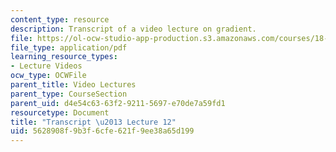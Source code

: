 ```yaml
---
content_type: resource
description: Transcript of a video lecture on gradient.
file: https://ol-ocw-studio-app-production.s3.amazonaws.com/courses/18-02-multivariable-calculus-fall-2007/5628908f9b3f6cfe621f9ee38a65d199_18_022007L12.pdf
file_type: application/pdf
learning_resource_types:
- Lecture Videos
ocw_type: OCWFile
parent_title: Video Lectures
parent_type: CourseSection
parent_uid: d4e54c63-63f2-9211-5697-e70de7a59fd1
resourcetype: Document
title: "Transcript \u2013 Lecture 12"
uid: 5628908f-9b3f-6cfe-621f-9ee38a65d199
---
```

